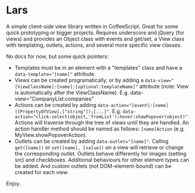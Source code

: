 # Lars

A simple client-side view library written in CoffeeScript. Great for some quick prototyping or bigger projects.
Requires underscore and jQuery (for views) and provides an Object class with events and get/set, a View class with templating, outlets, actions, and several more specific view classes.

No docs for now, but some quick pointers:

- Templates must be in an element with a "templates" class and have a `data-template="[name]"` attribute.
- Views can be created programatically, or by adding a `data-view="[ViewClassName]:[name]:[optional:templateName]"` attribute (note: View is automatically after the ViewClassName). E.g. data-view="CompanyList:companies"
- Actions can be created by adding `data-action="[event]:[name]([PropertyOfView],["string"]);[...]"`. E.g. `data-action="click:select(object,'fromList');hover:showPopover(object)"` Actions will traverse through the tree of views until they are handled. An action handler method should be named as follows: `[name]Action` (e.g. MyView.showPopoverAction).
- Outlets can be created by adding `data-outlet="[name]"`. Calling `get([name])` or `set([name], [value])` on a view will retrieve or change the corresponding outlet. Outlets behave differently for images (setting src) and checkboxes. Additional behaviours for other element types can be added. And custom outlets (not DOM-element-bound) can be created for each view.

Enjoy.